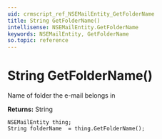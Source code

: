 ```yaml
---
uid: crmscript_ref_NSEMailEntity_GetFolderName
title: String GetFolderName()
intellisense: NSEMailEntity.GetFolderName
keywords: NSEMailEntity, GetFolderName
so.topic: reference
---
```


# String GetFolderName()

Name of folder the e-mail belongs in

**Returns:** String

```crmscript
NSEMailEntity thing;
String folderName  = thing.GetFolderName();
```

